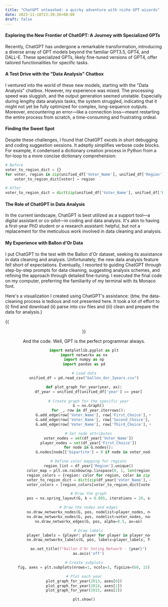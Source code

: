 ```yaml
---
title: "ChatGPT unleashed: a quirky adventure with niche GPT wizards"
date: 2023-11-10T23:39:26+08:00
draft: false
---
```


#### **Exploring the New Frontier of ChatGPT: A Journey with Specialized GPTs**

Recently, ChatGPT has undergone a remarkable transformation, introducing a diverse array of GPT models beyond the familiar GPT3.5, GPT4, and DALL-E. These specialized GPTs, likely fine-tuned versions of GPT4, offer tailored functionalities for specific tasks.

#### **A Test Drive with the "Data Analysis" Chatbox**

I ventured into the world of these new models, starting with the "Data Analysis" chatbox. However, my experience was mixed. The processing speed was sluggish, and the output generation seemed unstable. Especially during lengthy data analysis tasks, the system struggled, indicating that it might not yet be fully optimized for complex, long-sequence outputs. Moreover, encountering an error—like a connection loss—meant restarting the entire process from scratch, a time-consuming and frustrating ordeal.

#### **Finding the Sweet Spot**

Despite these challenges, I found that ChatGPT excels in short debugging and coding suggestion sessions. It adeptly simplifies verbose code blocks. For example, it condensed a dictionary creation process in Python from a for-loop to a more concise dictionary comprehension:

```python
# Before
voter_to_region_dict = {}
for voter, region in zip(unified_df['Voter_Name'], unified_df['Region']):
    voter_to_region_dict[voter] = region

# After
voter_to_region_dict = dict(zip(unified_df['Voter_Name'], unified_df['Region']))
```

#### **The Role of ChatGPT in Data Analysis**

In the current landscape, ChatGPT is best utilized as a support tool—a digital assistant or co-pilot—in coding and data analysis. It's akin to having a first-year PhD student or a research assistant: helpful, but not a replacement for the meticulous work involved in data cleaning and analysis.

#### **My Experience with Ballon d'Or Data**

I put ChatGPT to the test with the Ballon d'Or dataset, seeking its assistance in data cleaning and analysis. Unfortunately, the new data analysis feature fell short of expectations. Eventually, I resorted to guiding ChatGPT through step-by-step prompts for data cleaning, suggesting analysis schemes, and refining the approach through detailed fine-tuning. I executed the final code on my computer, preferring the familiarity of my terminal with its Monaco font.

Here's a visualization I created using ChatGPT's assistance: (btw, the data-cleaning process is tedious and not presented here. It took a lot of effort to (i) find and download (ii) parse into csv files and (iii) clean and prepare the data for analysis.)

{{<figure align="center" src="/data_vis/ballon_dor.jpeg" caption="cluster of voter -\> nominees">}}

And the code. Well, GPT is the perfect programmar always.

```python
import matplotlib.pyplot as plt
import networkx as nx
import numpy as np
import pandas as pd

# Load data
unified_df = pd.read_csv("ballon_dor_3years.csv")

def plot_graph_for_year(year, ax):
    df_year = unified_df[unified_df['year'] == year]
    
    # Create graph for the specific year
    G = nx.Graph()
    for _, row in df_year.iterrows():
        G.add_edge(row['Voter_Name'], row['First_Choice'], weight=100)
        G.add_edge(row['Voter_Name'], row['Second_Choice'], weight=0.5)
        G.add_edge(row['Voter_Name'], row['Third_Choice'], weight=0.1)

    # Set node attributes
    voter_nodes = set(df_year['Voter_Name'])
    player_nodes = set(df_year['First_Choice'])
    for node in G.nodes():
        G.nodes[node]['bipartite'] = 0 if node in voter_nodes else 1

    # Define color mapping for regions
    region_list = df_year['Region'].unique()
    color_map = plt.cm.rainbow(np.linspace(0, 1, len(region_list)))
    region_colors = {region: color for region, color in zip(region_list, color_map)}
    voter_to_region_dict = dict(zip(df_year['Voter_Name'], df_year['Region']))
    voter_colors = [region_colors[voter_to_region_dict[voter]] for voter in voter_nodes]

    # Draw the graph
    pos = nx.spring_layout(G, k = 0.005, iterations = 20, seed=10)

    # Draw the nodes and edges
    nx.draw_networkx_nodes(G, pos, nodelist=player_nodes, node_color='lightgreen', label='Players', edgecolors='k', node_size=100, ax=ax)
    nx.draw_networkx_nodes(G, pos, nodelist=voter_nodes, node_color=voter_colors, node_size=50, ax=ax)
    nx.draw_networkx_edges(G, pos, alpha=0.5, ax=ax)

    # Draw labels
    player_labels = {player: player for player in player_nodes}
    nx.draw_networkx_labels(G, pos, labels=player_labels, font_size=10, font_color='darkgreen', ax=ax)

    ax.set_title(f"Ballon d'Or Voting Network - {year}")
    ax.axis('off')

# Create subplots
fig, axes = plt.subplots(nrows=1, ncols=3, figsize=(60, 15))

# Plot each year
plot_graph_for_year(2013, axes[0])
plot_graph_for_year(2014, axes[1])
plot_graph_for_year(2015, axes[2])

plt.show()
```



